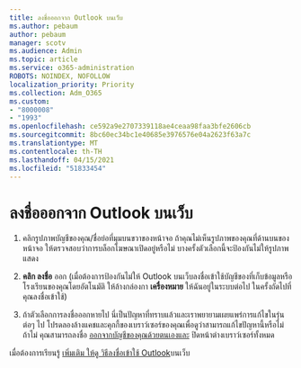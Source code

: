 ```yaml
---
title: ลงชื่อออกจาก Outlook บนเว็บ
ms.author: pebaum
author: pebaum
manager: scotv
ms.audience: Admin
ms.topic: article
ms.service: o365-administration
ROBOTS: NOINDEX, NOFOLLOW
localization_priority: Priority
ms.collection: Adm_O365
ms.custom:
- "8000008"
- "1993"
ms.openlocfilehash: ce592a9e2707339118ae4ceaa98faa3bfe2606cb
ms.sourcegitcommit: 8bc60ec34bc1e40685e3976576e04a2623f63a7c
ms.translationtype: MT
ms.contentlocale: th-TH
ms.lasthandoff: 04/15/2021
ms.locfileid: "51833454"
---
```

# <a name="sign-out-of-outlook-on-the-web"></a>ลงชื่อออกจาก Outlook บนเว็บ

1. คลิกรูปภาพบัญชีของคุณ/ชื่อย่อที่มุมบนขวาของหน้าจอ ถ้าคุณไม่เห็นรูปภาพของคุณที่ด้านบนของหน้าจอ ให้ตรวจสอบว่าการบล็อกโฆษณาเปิดอยู่หรือไม่ บางครั้งตัวเลือกนี้จะป้องกันไม่ให้รูปภาพแสดง

2. **คลิก ลงชื่อ** ออก (เมื่อต้องการป้องกันไม่ให้ Outlook บนเว็บลงชื่อเข้าใช้บัญชีของที่เก็บข้อมูลหรือโรงเรียนของคุณโดยอัตโนมัติ ให้ล้างกล่องกา **เครื่องหมาย** ให้ฉันอยู่ในระบบต่อไป ในครั้งถัดไปที่คุณลงชื่อเข้าใช้)

3. ถ้าตัวเลือกการลงชื่อออกหายไป นี่เป็นปัญหาที่ทราบแล้วและเราพยายามเผยแพร่การแก้ไขในรุ่นต่อๆ ไป  โปรดลองล้างแคชและคุกกี้ของเบราว์เซอร์ของคุณเพื่อดูว่าสามารถแก้ไขปัญหานี้หรือไม่  ถ้าไม่ คุณสามารถลงชื่อ [ออกจากบัญชีของคุณด้วยตนเองและ](https://login.live.com/logout.srf) ปิดหน้าต่างเบราว์เซอร์ทั้งหมด

เมื่อต้องการเรียนรู้ [เพิ่มเติม ให้ดู วิธีลงชื่อเข้าใช้ Outlook](https://support.office.com/article/how-to-sign-in-to-outlook-on-the-web-763fab4d-0138-4814-b450-37fc286bcb79)บนเว็บ
